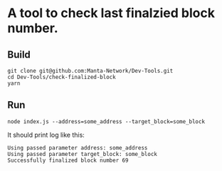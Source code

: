# A tool to check last finalzied block number.

## Build
```shell
git clone git@github.com:Manta-Network/Dev-Tools.git
cd Dev-Tools/check-finalized-block
yarn
```

## Run
```shell
node index.js --address=some_address --target_block=some_block
```
It should print log like this:
```
Using passed parameter address: some_address
Using passed parameter target_block: some_block
Successfully finalized block number 69
```
